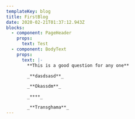 ```yaml
---
templateKey: blog
title: FirstBlog
date: 2020-02-21T01:37:12.943Z
blocks:
  - component: PageHeader
    props:
      text: Test
  - component: BodyText
    props:
      text: |-
        **This is a good question for any one**

        _**dasdsasd**_

        _**Okassdm**_

        _****_

        _**Transghama**_
---
```


